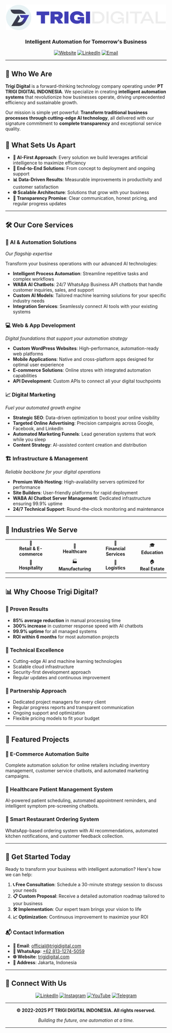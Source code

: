 <div align="center">
  <img src="official-logo.svg" alt="Trigi Digital Logo" width="500" height="auto">
  
  ### Intelligent Automation for Tomorrow's Business
  
  [![Website](https://img.shields.io/badge/Website-Visit%20Us-blue?style=for-the-badge)](https://trigidigital.com)
  [![LinkedIn](https://img.shields.io/badge/LinkedIn-Connect-0077B5?style=for-the-badge&logo=linkedin)]([https://linkedin.com/company/trigi-digital](https://www.linkedin.com/company/trigidigitalid))
  [![Email](https://img.shields.io/badge/Email-Contact%20Us-red?style=for-the-badge&logo=gmail)](mailto:admin@trigidigital.com)
</div>

---

## 🚀 Who We Are

**Trigi Digital** is a forward-thinking technology company operating under **PT TRIGI DIGITAL INDONESIA**. We specialize in creating **intelligent automation systems** that revolutionize how businesses operate, driving unprecedented efficiency and sustainable growth.

Our mission is simple yet powerful: **Transform traditional business processes through cutting-edge AI technology**, all delivered with our signature commitment to **complete transparency** and exceptional service quality.

## 🎯 What Sets Us Apart

- **🤖 AI-First Approach**: Every solution we build leverages artificial intelligence to maximize efficiency
- **🔧 End-to-End Solutions**: From concept to deployment and ongoing support
- **📊 Data-Driven Results**: Measurable improvements in productivity and customer satisfaction
- **🌐 Scalable Architecture**: Solutions that grow with your business
- **💎 Transparency Promise**: Clear communication, honest pricing, and regular progress updates

---

## 🛠️ Our Core Services

### 🧠 AI & Automation Solutions
*Our flagship expertise*

Transform your business operations with our advanced AI technologies:
- **Intelligent Process Automation**: Streamline repetitive tasks and complex workflows
- **WABA AI Chatbots**: 24/7 WhatsApp Business API chatbots that handle customer inquiries, sales, and support
- **Custom AI Models**: Tailored machine learning solutions for your specific industry needs
- **Integration Services**: Seamlessly connect AI tools with your existing systems

### 💻 Web & App Development
*Digital foundations that support your automation strategy*

- **Custom WordPress Websites**: High-performance, automation-ready web platforms
- **Mobile Applications**: Native and cross-platform apps designed for optimal user experience
- **E-commerce Solutions**: Online stores with integrated automation capabilities
- **API Development**: Custom APIs to connect all your digital touchpoints

### 📈 Digital Marketing
*Fuel your automated growth engine*

- **Strategic SEO**: Data-driven optimization to boost your online visibility
- **Targeted Online Advertising**: Precision campaigns across Google, Facebook, and LinkedIn
- **Automated Marketing Funnels**: Lead generation systems that work while you sleep
- **Content Strategy**: AI-assisted content creation and distribution

### 🏗️ Infrastructure & Management
*Reliable backbone for your digital operations*

- **Premium Web Hosting**: High-availability servers optimized for performance
- **Site Builders**: User-friendly platforms for rapid deployment
- **WABA AI Chatbot Server Management**: Dedicated infrastructure ensuring 99.9% uptime
- **24/7 Technical Support**: Round-the-clock monitoring and maintenance

---

## 🎯 Industries We Serve

<table>
<tr>
<td align="center">🏪<br><strong>Retail & E-commerce</strong></td>
<td align="center">🏥<br><strong>Healthcare</strong></td>
<td align="center">🏦<br><strong>Financial Services</strong></td>
<td align="center">🎓<br><strong>Education</strong></td>
</tr>
<tr>
<td align="center">🏨<br><strong>Hospitality</strong></td>
<td align="center">🏭<br><strong>Manufacturing</strong></td>
<td align="center">🚚<br><strong>Logistics</strong></td>
<td align="center">🏠<br><strong>Real Estate</strong></td>
</tr>
</table>

---

## 📊 Why Choose Trigi Digital?

### 🎯 Proven Results
- **85% average reduction** in manual processing time
- **300% increase** in customer response speed with AI chatbots
- **99.9% uptime** for all managed systems
- **ROI within 6 months** for most automation projects

### 🔧 Technical Excellence
- Cutting-edge AI and machine learning technologies
- Scalable cloud infrastructure
- Security-first development approach
- Regular updates and continuous improvement

### 🤝 Partnership Approach
- Dedicated project managers for every client
- Regular progress reports and transparent communication
- Ongoing support and optimization
- Flexible pricing models to fit your budget

---

## 🌟 Featured Projects

### 🛒 E-Commerce Automation Suite
Complete automation solution for online retailers including inventory management, customer service chatbots, and automated marketing campaigns.

### 🏥 Healthcare Patient Management System
AI-powered patient scheduling, automated appointment reminders, and intelligent symptom pre-screening chatbots.

### 📱 Smart Restaurant Ordering System
WhatsApp-based ordering system with AI recommendations, automated kitchen notifications, and customer feedback collection.

---

## 🚀 Get Started Today

Ready to transform your business with intelligent automation? Here's how we can help:

1. **📞 Free Consultation**: Schedule a 30-minute strategy session to discuss your needs
2. **📋 Custom Proposal**: Receive a detailed automation roadmap tailored to your business
3. **🛠️ Implementation**: Our expert team brings your vision to life
4. **📈 Optimization**: Continuous improvement to maximize your ROI

### 📬 Contact Information

- **📧 Email**: [official@trigidigital.com](mailto:admin@trigidigital.com)
- **📱 WhatsApp**: [+62 813-1274-5059](https://wa.me/message/ZK2VJXKRDPPZG1)
- **🌐 Website**: [trigidigital.com](https://trigidigital.com)
- **📍 Address**: Jakarta, Indonesia

---

## 🔗 Connect With Us

<div align="center">
  
[![LinkedIn](https://img.shields.io/badge/LinkedIn-Follow%20Us-0077B5?style=for-the-badge&logo=linkedin)](https://www.linkedin.com/company/trigidigitalid)
[![Instagram](https://img.shields.io/badge/Instagram-Follow-E4405F?style=for-the-badge&logo=instagram)](https://instagram.com/trigidigitalid)
[![YouTube](https://img.shields.io/badge/YouTube-Subscribe-FF0000?style=for-the-badge&logo=youtube)](https://youtube.com/@trigidigitalid)
[![Telegram](https://img.shields.io/badge/Telegram-Join-26A5E4?style=for-the-badge&logo=telegram)](https://t.me/trigidigital)

</div>

---

<div align="center">
  <p><strong>© 2022-2025 PT TRIGI DIGITAL INDONESIA. All rights reserved.</strong></p>
  <p><em>Building the future, one automation at a time.</em></p>
</div>

---
